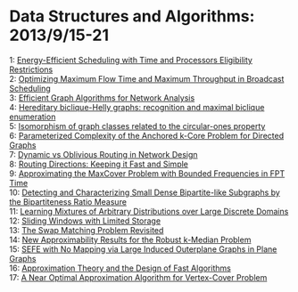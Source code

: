 # Data Structures and Algorithms: 2013/9/15-21  
1: [Energy-Efficient Scheduling with Time and Processors Eligibility  Restrictions](https://doi.org/10.48550/arXiv.1301.4131)  
2: [Optimizing Maximum Flow Time and Maximum Throughput in Broadcast  Scheduling](https://doi.org/10.48550/arXiv.1309.3675)  
3: [Efficient Graph Algorithms for Network Analysis](https://doi.org/10.48550/arXiv.1309.3849)  
4: [Hereditary biclique-Helly graphs: recognition and maximal biclique  enumeration](https://doi.org/10.48550/arXiv.1103.1917)  
5: [Isomorphism of graph classes related to the circular-ones property](https://doi.org/10.48550/arXiv.1203.4822)  
6: [Parameterized Complexity of the Anchored k-Core Problem for Directed  Graphs](https://doi.org/10.48550/arXiv.1304.5870)  
7: [Dynamic vs Oblivious Routing in Network Design](https://doi.org/10.48550/arXiv.1309.4140)  
8: [Routing Directions: Keeping it Fast and Simple](https://doi.org/10.48550/arXiv.1309.4396)  
9: [Approximating the MaxCover Problem with Bounded Frequencies in FPT Time](https://doi.org/10.48550/arXiv.1309.4405)  
10: [Detecting and Characterizing Small Dense Bipartite-like Subgraphs by the  Bipartiteness Ratio Measure](https://doi.org/10.48550/arXiv.1209.5045)  
11: [Learning Mixtures of Arbitrary Distributions over Large Discrete Domains](https://doi.org/10.48550/arXiv.1212.1527)  
12: [Sliding Windows with Limited Storage](https://doi.org/10.48550/arXiv.1212.4372)  
13: [The Swap Matching Problem Revisited](https://doi.org/10.48550/arXiv.1309.1981)  
14: [New Approximability Results for the Robust k-Median Problem](https://doi.org/10.48550/arXiv.1309.4602)  
15: [SEFE with No Mapping via Large Induced Outerplane Graphs in Plane Graphs](https://doi.org/10.48550/arXiv.1309.4713)  
16: [Approximation Theory and the Design of Fast Algorithms](https://doi.org/10.48550/arXiv.1309.4882)  
17: [A Near Optimal Approximation Algorithm for Vertex-Cover Problem](https://doi.org/10.48550/arXiv.1309.4953)  